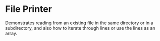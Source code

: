 # File Printer

Demonstrates reading from an existing file in the same directory or in a subdirectory,
and also how to iterate through lines or use the lines as an array.
